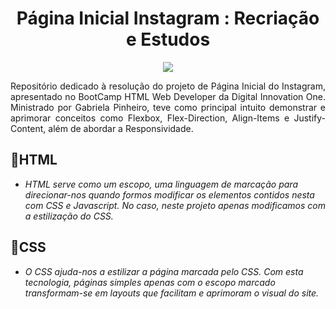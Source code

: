 <h1 align="center"> Página Inicial Instagram : Recriação e Estudos</h1>
<p align="center">
<img src="https://imgur.com/1AmxPcp.png">
</p>

<p align="justify">Repositório dedicado à resolução do projeto de Página Inicial do Instagram, apresentado no BootCamp HTML Web Developer da Digital Innovation One. Ministrado por Gabriela Pinheiro, teve como principal intuito demonstrar e aprimorar conceitos como Flexbox, Flex-Direction, Align-Items e Justify-Content, além de abordar a Responsividade.

## 🍃HTML
- *HTML serve como um escopo, uma linguagem de marcação para direcionar-nos quando formos modificar os elementos contidos nesta com CSS e Javascript. No caso, neste projeto apenas modificamos com a estilização do CSS.*

## 🍃CSS
- *O CSS ajuda-nos a estilizar a página marcada pelo CSS. Com esta tecnologia, páginas simples apenas com o escopo marcado transformam-se em layouts que facilitam e aprimoram o visual do site.*</p>
